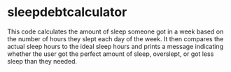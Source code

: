 # sleepdebtcalculator
This code calculates the amount of sleep someone got in a week based on the number of hours they slept each day of the week. It then compares the actual sleep hours to the ideal sleep hours and prints a message indicating whether the user got the perfect amount of sleep, overslept, or got less sleep than they needed.
